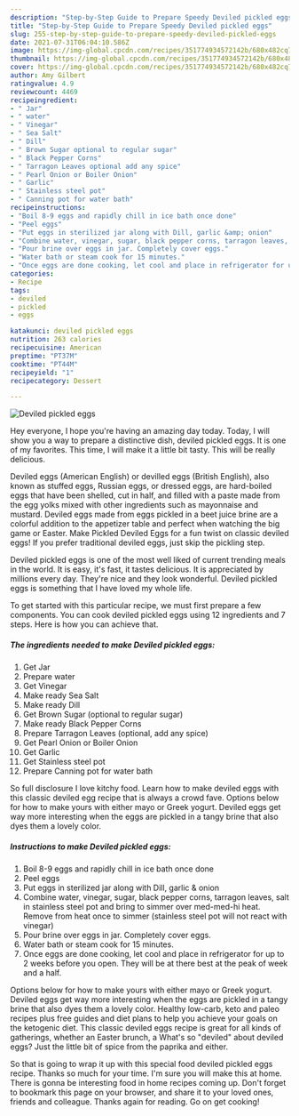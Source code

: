 ```yaml
---
description: "Step-by-Step Guide to Prepare Speedy Deviled pickled eggs"
title: "Step-by-Step Guide to Prepare Speedy Deviled pickled eggs"
slug: 255-step-by-step-guide-to-prepare-speedy-deviled-pickled-eggs
date: 2021-07-31T06:04:10.586Z
image: https://img-global.cpcdn.com/recipes/351774934572142b/680x482cq70/deviled-pickled-eggs-recipe-main-photo.jpg
thumbnail: https://img-global.cpcdn.com/recipes/351774934572142b/680x482cq70/deviled-pickled-eggs-recipe-main-photo.jpg
cover: https://img-global.cpcdn.com/recipes/351774934572142b/680x482cq70/deviled-pickled-eggs-recipe-main-photo.jpg
author: Amy Gilbert
ratingvalue: 4.9
reviewcount: 4469
recipeingredient:
- " Jar"
- " water"
- " Vinegar"
- " Sea Salt"
- " Dill"
- " Brown Sugar optional to regular sugar"
- " Black Pepper Corns"
- " Tarragon Leaves optional add any spice"
- " Pearl Onion or Boiler Onion"
- " Garlic"
- " Stainless steel pot"
- " Canning pot for water bath"
recipeinstructions:
- "Boil 8-9 eggs and rapidly chill in ice bath once done"
- "Peel eggs"
- "Put eggs in sterilized jar along with Dill, garlic &amp; onion"
- "Combine water, vinegar, sugar, black pepper corns, tarragon leaves, salt in stainless steel pot and bring to simmer over med-med-hi heat. Remove from heat once to simmer (stainless steel pot will not react with vinegar)"
- "Pour brine over eggs in jar. Completely cover eggs."
- "Water bath or steam cook for 15 minutes."
- "Once eggs are done cooking, let cool and place in refrigerator for up to 2 weeks before you open. They will be at there best at the peak of week and a half."
categories:
- Recipe
tags:
- deviled
- pickled
- eggs

katakunci: deviled pickled eggs 
nutrition: 263 calories
recipecuisine: American
preptime: "PT37M"
cooktime: "PT44M"
recipeyield: "1"
recipecategory: Dessert

---
```



![Deviled pickled eggs](https://img-global.cpcdn.com/recipes/351774934572142b/680x482cq70/deviled-pickled-eggs-recipe-main-photo.jpg)

Hey everyone, I hope you're having an amazing day today. Today, I will show you a way to prepare a distinctive dish, deviled pickled eggs. It is one of my favorites. This time, I will make it a little bit tasty. This will be really delicious.

Deviled eggs (American English) or devilled eggs (British English), also known as stuffed eggs, Russian eggs, or dressed eggs, are hard-boiled eggs that have been shelled, cut in half, and filled with a paste made from the egg yolks mixed with other ingredients such as mayonnaise and mustard. Deviled eggs made from eggs pickled in a beet juice brine are a colorful addition to the appetizer table and perfect when watching the big game or Easter. Make Pickled Deviled Eggs for a fun twist on classic deviled eggs! If you prefer traditional deviled eggs, just skip the pickling step.

Deviled pickled eggs is one of the most well liked of current trending meals in the world. It is easy, it's fast, it tastes delicious. It is appreciated by millions every day. They're nice and they look wonderful. Deviled pickled eggs is something that I have loved my whole life.


To get started with this particular recipe, we must first prepare a few components. You can cook deviled pickled eggs using 12 ingredients and 7 steps. Here is how you can achieve that.

<!--inarticleads1-->

##### The ingredients needed to make Deviled pickled eggs:

1. Get  Jar
1. Prepare  water
1. Get  Vinegar
1. Make ready  Sea Salt
1. Make ready  Dill
1. Get  Brown Sugar (optional to regular sugar)
1. Make ready  Black Pepper Corns
1. Prepare  Tarragon Leaves (optional, add any spice)
1. Get  Pearl Onion or Boiler Onion
1. Get  Garlic
1. Get  Stainless steel pot
1. Prepare  Canning pot for water bath


So full disclosure I love kitchy food. Learn how to make deviled eggs with this classic deviled egg recipe that is always a crowd fave. Options below for how to make yours with either mayo or Greek yogurt. Deviled eggs get way more interesting when the eggs are pickled in a tangy brine that also dyes them a lovely color. 

<!--inarticleads2-->

##### Instructions to make Deviled pickled eggs:

1. Boil 8-9 eggs and rapidly chill in ice bath once done
1. Peel eggs
1. Put eggs in sterilized jar along with Dill, garlic &amp; onion
1. Combine water, vinegar, sugar, black pepper corns, tarragon leaves, salt in stainless steel pot and bring to simmer over med-med-hi heat. Remove from heat once to simmer (stainless steel pot will not react with vinegar)
1. Pour brine over eggs in jar. Completely cover eggs.
1. Water bath or steam cook for 15 minutes.
1. Once eggs are done cooking, let cool and place in refrigerator for up to 2 weeks before you open. They will be at there best at the peak of week and a half.


Options below for how to make yours with either mayo or Greek yogurt. Deviled eggs get way more interesting when the eggs are pickled in a tangy brine that also dyes them a lovely color. Healthy low-carb, keto and paleo recipes plus free guides and diet plans to help you achieve your goals on the ketogenic diet. This classic deviled eggs recipe is great for all kinds of gatherings, whether an Easter brunch, a What&#39;s so &#34;deviled&#34; about deviled eggs? Just the little bit of spice from the paprika and either. 

So that is going to wrap it up with this special food deviled pickled eggs recipe. Thanks so much for your time. I'm sure you will make this at home. There is gonna be interesting food in home recipes coming up. Don't forget to bookmark this page on your browser, and share it to your loved ones, friends and colleague. Thanks again for reading. Go on get cooking!
